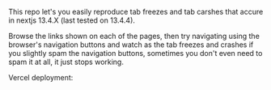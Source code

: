 This repo let's you easily reproduce tab freezes and tab carshes that accure in nextjs 13.4.X (last tested on 13.4.4).

Browse the links shown on each of the pages, then try navigating using the browser's navigation buttons and watch as the tab freezes and crashes if you slightly spam the navigation buttons, sometimes you don't even need to spam it at all, it just stops working.

Vercel deployment:
